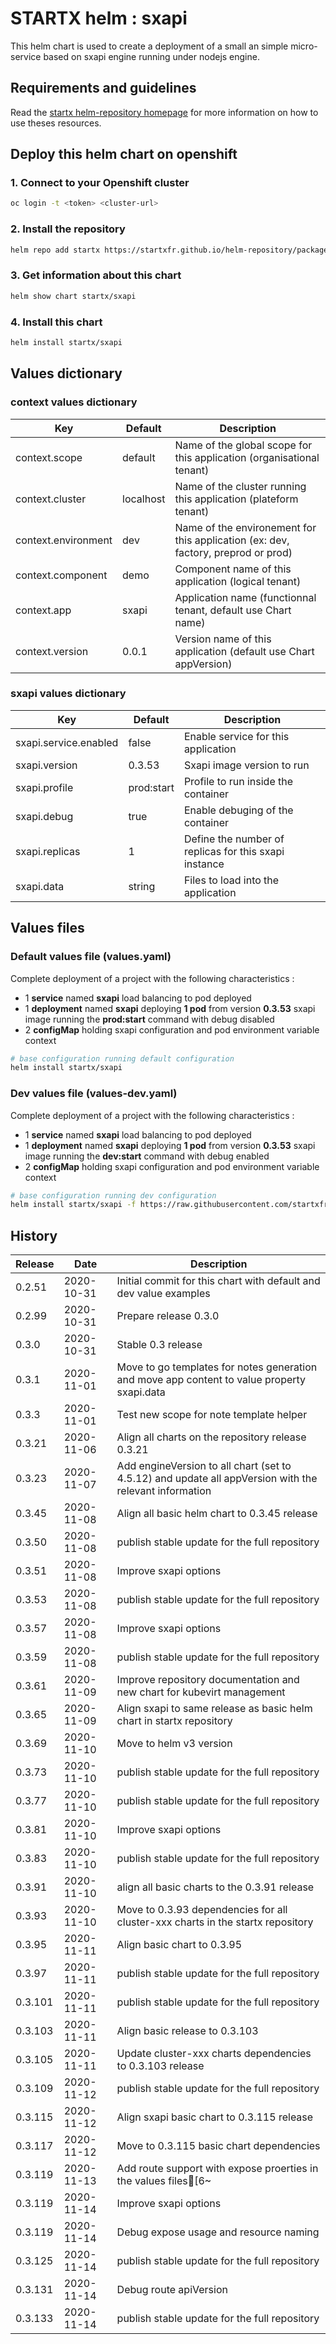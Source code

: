 # STARTX helm : sxapi

This helm chart is used to create a deployment of a small an simple micro-service based on 
sxapi engine running under nodejs engine.

## Requirements and guidelines

Read the [startx helm-repository homepage](https://startxfr.github.io/helm-repository) for
more information on how to use theses resources.

## Deploy this helm chart on openshift

### 1. Connect to your Openshift cluster

```bash
oc login -t <token> <cluster-url>
```

### 2. Install the repository

```bash
helm repo add startx https://startxfr.github.io/helm-repository/packages/
```

### 3. Get information about this chart

```bash
helm show chart startx/sxapi
```

### 4. Install this chart

```bash
helm install startx/sxapi
```

## Values dictionary

### context values dictionary

| Key                 | Default   | Description
| ------------------- | --------- | -----------------------------------------------------
| context.scope       | default   | Name of the global scope for this application (organisational tenant)
| context.cluster     | localhost | Name of the cluster running this application (plateform tenant)
| context.environment | dev       | Name of the environement for this application (ex: dev, factory, preprod or prod)
| context.component   | demo      | Component name of this application (logical tenant)
| context.app         | sxapi     | Application name (functionnal tenant, default use Chart name)
| context.version     | 0.0.1     | Version name of this application (default use Chart appVersion)

### sxapi values dictionary

| Key                   | Default    | Description
| --------------------- | ---------- | -----------------------------------------------------
| sxapi.service.enabled | false      | Enable service for this application
| sxapi.version         | 0.3.53     | Sxapi image version to run
| sxapi.profile         | prod:start | Profile to run inside the container
| sxapi.debug           | true       | Enable debuging of the container
| sxapi.replicas        | 1          | Define the number of replicas for this sxapi instance
| sxapi.data            | string     | Files to load into the application

## Values files

### Default values file (values.yaml)

Complete deployment of a project with the following characteristics :

- 1 **service** named **sxapi** load balancing to pod deployed
- 1 **deployment** named **sxapi** deploying **1 pod** from version **0.3.53** sxapi image running the **prod:start** command with debug disabled
- 2 **configMap** holding sxapi configuration and pod environment variable context

```bash
# base configuration running default configuration
helm install startx/sxapi
```

### Dev values file (values-dev.yaml)

Complete deployment of a project with the following characteristics :

- 1 **service** named **sxapi** load balancing to pod deployed
- 1 **deployment** named **sxapi** deploying **1 pod** from version **0.3.53** sxapi image running the **dev:start** command with debug enabled
- 2 **configMap** holding sxapi configuration and pod environment variable context

```bash
# base configuration running dev configuration
helm install startx/sxapi -f https://raw.githubusercontent.com/startxfr/helm-repository/master/charts/sxapi/values-dev.yaml
```

## History

| Release | Date       | Description
| ------- | ---------- | -----------------------------------------------------
| 0.2.51  | 2020-10-31 | Initial commit for this chart with default and dev value examples
| 0.2.99  | 2020-10-31 | Prepare release 0.3.0
| 0.3.0   | 2020-10-31 | Stable 0.3 release
| 0.3.1   | 2020-11-01 | Move to go templates for notes generation and move app content to value property sxapi.data
| 0.3.3   | 2020-11-01 | Test new scope for note template helper
| 0.3.21  | 2020-11-06 | Align all charts on the repository release 0.3.21
| 0.3.23  | 2020-11-07 | Add engineVersion to all chart (set to 4.5.12) and update all appVersion with the relevant information
| 0.3.45  | 2020-11-08 | Align all basic helm chart to 0.3.45 release
| 0.3.50  | 2020-11-08 | publish stable update for the full repository
| 0.3.51  | 2020-11-08 | Improve sxapi options
| 0.3.53  | 2020-11-08 | publish stable update for the full repository
| 0.3.57  | 2020-11-08 | Improve sxapi options
| 0.3.59  | 2020-11-08 | publish stable update for the full repository
| 0.3.61  | 2020-11-09 | Improve repository documentation and new chart for kubevirt management
| 0.3.65  | 2020-11-09 | Align sxapi to same release as basic helm chart in startx repository
| 0.3.69  | 2020-11-10 | Move to helm v3 version
| 0.3.73  | 2020-11-10 | publish stable update for the full repository
| 0.3.77  | 2020-11-10 | publish stable update for the full repository
| 0.3.81  | 2020-11-10 | Improve sxapi options
| 0.3.83  | 2020-11-10 | publish stable update for the full repository
| 0.3.91  | 2020-11-10 | align all basic charts to the 0.3.91 release
| 0.3.93  | 2020-11-10 | Move to 0.3.93 dependencies for all cluster-xxx charts in the startx repository
| 0.3.95  | 2020-11-11 | Align basic chart to 0.3.95
| 0.3.97  | 2020-11-11 | publish stable update for the full repository
| 0.3.101  | 2020-11-11 | publish stable update for the full repository
| 0.3.103  | 2020-11-11 | Align basic release to 0.3.103
| 0.3.105  | 2020-11-11 | Update cluster-xxx charts dependencies to 0.3.103 release
| 0.3.109  | 2020-11-12 | publish stable update for the full repository
| 0.3.115  | 2020-11-12 | Align sxapi basic chart to 0.3.115 release
| 0.3.117  | 2020-11-12 | Move to 0.3.115 basic chart dependencies
| 0.3.119  | 2020-11-13 | Add route support with expose proerties in the values files[6~
| 0.3.119  | 2020-11-14 | Improve sxapi options
| 0.3.119  | 2020-11-14 | Debug expose usage and resource naming
| 0.3.125  | 2020-11-14 | publish stable update for the full repository
| 0.3.131  | 2020-11-14 | Debug route apiVersion
| 0.3.133  | 2020-11-14 | publish stable update for the full repository
